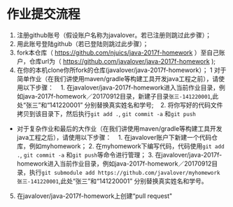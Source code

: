 # 作业提交流程

1. 注册github账号（假设账户名称为javalover。若已注册则跳过此步骤）；
2. 用此账号登陆github（若已登陆则跳过此步骤）；
3. fork本仓库（ https://github.com/njuics/java-2017f-homework ）至自己账户，仓库url为（ https://github.com/javalover/java-2017f-homework );
4. 在你的本机clone你所fork的仓库(javalover/java-2017f-homework）；
  1 对于简单作业（在我们讲使用maven/gradle等构建工具开发java工程之前），请使用以下步骤：
    1. 在javalover/java-2017f-homework进入当前作业目录，例如java-2017f-homework／20170912目录，新建子目录`张三-141220001`,此处“张三”和“141220001” 分别替换真实姓名和学号;
    2. 将你写好的代码文件拷贝到该目录下，然后执行`git add .`, `git commit -a` 和`git push`
  - 对于复杂作业和最后的大作业（在我们讲使用maven/gradle等构建工具开发java工程之后），请使用以下步骤：
    1. 在javalover账户下新建一个代码仓库，例如myhomework；
    2. 在myhomework下编写代码，代码使用`git add .`, `git commit -a` 和`git push`等命令进行管理；
    3. 在javalover/java-2017f-homework进入当前作业目录，例如java-2017f-homework／20170912目录，执行`git submodule add https://github.com/javalover/myhomework 张三-141220001`,此处“张三”和“141220001” 分别替换真实姓名和学号。 
    
5. 在javalover/java-2017f-homework上创建“pull request"

